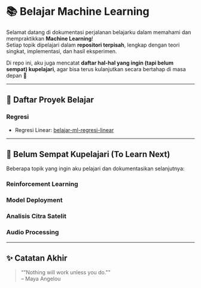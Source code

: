 # 📚 Belajar Machine Learning

Selamat datang di dokumentasi perjalanan belajarku dalam memahami dan mempraktikkan **Machine Learning**!  
Setiap topik dipelajari dalam **repositori terpisah**, lengkap dengan teori singkat, implementasi, dan hasil eksperimen.  

Di repo ini, aku juga mencatat **daftar hal-hal yang ingin (tapi belum sempat) kupelajari**, agar bisa terus kulanjutkan secara bertahap di masa depan 🚀

---

## 📖 Daftar Proyek Belajar

### Regresi

- Regresi Linear: [belajar-ml-regresi-linear](https://github.com/saazizau/belajar-ml-regresi-linear)

---

## 🌱 Belum Sempat Kupelajari (To Learn Next)

Beberapa topik yang ingin aku pelajari dan dokumentasikan selanjutnya:

### Reinforcement Learning

### Model Deployment

### Analisis Citra Satelit

### Audio Processing

---

## ✨ Catatan Akhir
> “"Nothing will work unless you do."”  
> – Maya Angelou
